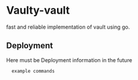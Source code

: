 # Vaulty-vault
fast and reliable implementation of vault using go.



## Deployment

Here must be Deployment information in the future

```bash
  example commands 
```

